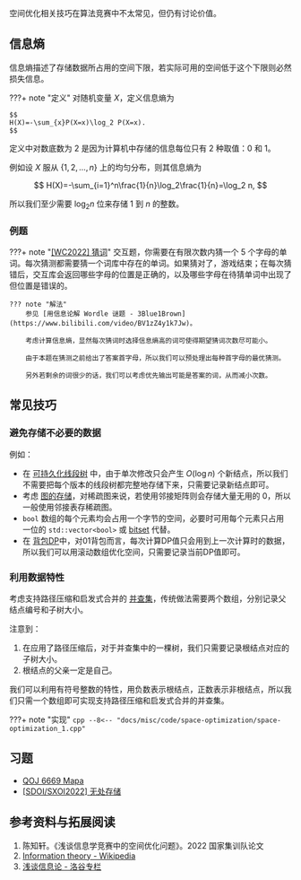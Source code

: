 空间优化相关技巧在算法竞赛中不太常见，但仍有讨论价值。

## 信息熵

信息熵描述了存储数据所占用的空间下限，若实际可用的空间低于这个下限则必然损失信息。

???+ note "定义"
    对随机变量 $X$，定义信息熵为
    
    $$
    H(X)=-\sum_{x}P(X=x)\log_2 P(X=x).
    $$

定义中对数底数为 $2$ 是因为计算机中存储的信息每位只有 $2$ 种取值：$0$ 和 $1$。

例如设 $X$ 服从 $\{1,2,\dots,n\}$ 上的均匀分布，则其信息熵为

$$
H(X)=-\sum_{i=1}^n\frac{1}{n}\log_2\frac{1}{n}=\log_2 n,
$$

所以我们至少需要 $\log_2 n$ 位来存储 $1$ 到 $n$ 的整数。

### 例题

???+ note "[\[WC2022\] 猜词](https://www.luogu.com.cn/problem/P8079)"
    交互题，你需要在有限次数内猜一个 5 个字母的单词。每次猜测都需要猜一个词库中存在的单词。如果猜对了，游戏结束；在每次猜错后，交互库会返回哪些字母的位置是正确的，以及哪些字母在待猜单词中出现了但位置是错误的。
    
    ??? note "解法"
        参见 [用信息论解 Wordle 谜题 - 3Blue1Brown](https://www.bilibili.com/video/BV1zZ4y1k7Jw)。
        
        考虑计算信息熵，显然每次猜词时选择信息熵高的词可使得期望猜词次数尽可能小。
        
        由于本题在猜测之前给出了答案首字母，所以我们可以预处理出每种首字母的最优猜测。
        
        另外若剩余的词很少的话，我们可以考虑优先输出可能是答案的词，从而减小次数。

## 常见技巧

### 避免存储不必要的数据

例如：

-   在 [可持久化线段树](../ds/persistent-seg.md) 中，由于单次修改只会产生 $O(\log n)$ 个新结点，所以我们不需要把每个版本的线段树都完整地存储下来，只需要记录新结点即可。
-   考虑 [图的存储](../graph/save.md)，对稀疏图来说，若使用邻接矩阵则会存储大量无用的 $0$，所以一般使用邻接表存稀疏图。
-   `bool` 数组的每个元素均会占用一个字节的空间，必要时可用每个元素只占用一位的 `std::vector<bool>` 或 [bitset](../lang/csl/bitset.md) 代替。
-   在 [背包DP](../dp/knapsack.md)中，对01背包而言，每次计算DP值只会用到上一次计算时的数据，所以我们可以用滚动数组优化空间，只需要记录当前DP值即可。

### 利用数据特性

考虑支持路径压缩和启发式合并的 [并查集](../ds/dsu.md)，传统做法需要两个数组，分别记录父结点编号和子树大小。

注意到：

1.  在应用了路径压缩后，对于并查集中的一棵树，我们只需要记录根结点对应的子树大小。
2.  根结点的父亲一定是自己。

我们可以利用有符号整数的特性，用负数表示根结点，正数表示非根结点，所以我们只需一个数组即可实现支持路径压缩和启发式合并的并查集。

???+ note "实现"
    ```cpp
    --8<-- "docs/misc/code/space-optimization/space-optimization_1.cpp"
    ```

## 习题

-   [QOJ 6669 Mapa](https://qoj.ac/problem/6669)
-   [\[SDOI/SXOI2022\] 无处存储](https://www.luogu.com.cn/problem/P8353)

## 参考资料与拓展阅读

1.  陈知轩。《浅谈信息学竞赛中的空间优化问题》。2022 国家集训队论文
2.  [Information theory - Wikipedia](https://en.wikipedia.org/wiki/Information_theory)
3.  [浅谈信息论 - 洛谷专栏](https://www.luogu.com.cn/article/i65ca8i5)
